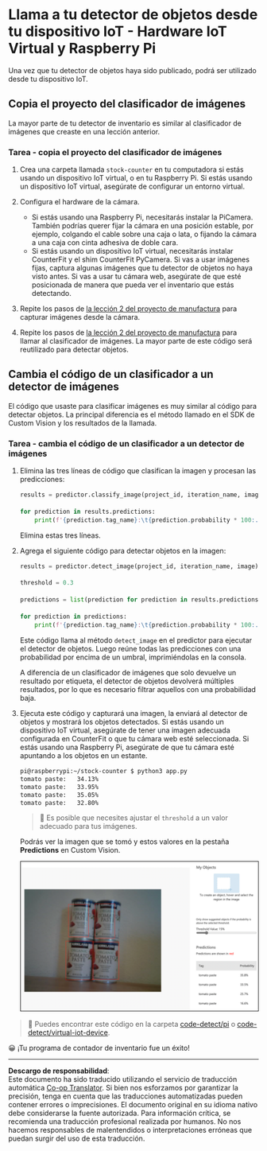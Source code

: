 <!--
CO_OP_TRANSLATOR_METADATA:
{
  "original_hash": "a3fdfec1d1e2cb645ea11c2930b51299",
  "translation_date": "2025-08-26T14:00:02+00:00",
  "source_file": "5-retail/lessons/2-check-stock-device/single-board-computer-object-detector.md",
  "language_code": "es"
}
-->
# Llama a tu detector de objetos desde tu dispositivo IoT - Hardware IoT Virtual y Raspberry Pi

Una vez que tu detector de objetos haya sido publicado, podrá ser utilizado desde tu dispositivo IoT.

## Copia el proyecto del clasificador de imágenes

La mayor parte de tu detector de inventario es similar al clasificador de imágenes que creaste en una lección anterior.

### Tarea - copia el proyecto del clasificador de imágenes

1. Crea una carpeta llamada `stock-counter` en tu computadora si estás usando un dispositivo IoT virtual, o en tu Raspberry Pi. Si estás usando un dispositivo IoT virtual, asegúrate de configurar un entorno virtual.

1. Configura el hardware de la cámara.

    * Si estás usando una Raspberry Pi, necesitarás instalar la PiCamera. También podrías querer fijar la cámara en una posición estable, por ejemplo, colgando el cable sobre una caja o lata, o fijando la cámara a una caja con cinta adhesiva de doble cara.
    * Si estás usando un dispositivo IoT virtual, necesitarás instalar CounterFit y el shim CounterFit PyCamera. Si vas a usar imágenes fijas, captura algunas imágenes que tu detector de objetos no haya visto antes. Si vas a usar tu cámara web, asegúrate de que esté posicionada de manera que pueda ver el inventario que estás detectando.

1. Repite los pasos de [la lección 2 del proyecto de manufactura](../../../4-manufacturing/lessons/2-check-fruit-from-device/README.md#task---capture-an-image-using-an-iot-device) para capturar imágenes desde la cámara.

1. Repite los pasos de [la lección 2 del proyecto de manufactura](../../../4-manufacturing/lessons/2-check-fruit-from-device/README.md#task---classify-images-from-your-iot-device) para llamar al clasificador de imágenes. La mayor parte de este código será reutilizado para detectar objetos.

## Cambia el código de un clasificador a un detector de imágenes

El código que usaste para clasificar imágenes es muy similar al código para detectar objetos. La principal diferencia es el método llamado en el SDK de Custom Vision y los resultados de la llamada.

### Tarea - cambia el código de un clasificador a un detector de imágenes

1. Elimina las tres líneas de código que clasifican la imagen y procesan las predicciones:

    ```python
    results = predictor.classify_image(project_id, iteration_name, image)
    
    for prediction in results.predictions:
        print(f'{prediction.tag_name}:\t{prediction.probability * 100:.2f}%')
    ```

    Elimina estas tres líneas.

1. Agrega el siguiente código para detectar objetos en la imagen:

    ```python
    results = predictor.detect_image(project_id, iteration_name, image)

    threshold = 0.3
    
    predictions = list(prediction for prediction in results.predictions if prediction.probability > threshold)
    
    for prediction in predictions:
        print(f'{prediction.tag_name}:\t{prediction.probability * 100:.2f}%')
    ```

    Este código llama al método `detect_image` en el predictor para ejecutar el detector de objetos. Luego reúne todas las predicciones con una probabilidad por encima de un umbral, imprimiéndolas en la consola.

    A diferencia de un clasificador de imágenes que solo devuelve un resultado por etiqueta, el detector de objetos devolverá múltiples resultados, por lo que es necesario filtrar aquellos con una probabilidad baja.

1. Ejecuta este código y capturará una imagen, la enviará al detector de objetos y mostrará los objetos detectados. Si estás usando un dispositivo IoT virtual, asegúrate de tener una imagen adecuada configurada en CounterFit o que tu cámara web esté seleccionada. Si estás usando una Raspberry Pi, asegúrate de que tu cámara esté apuntando a los objetos en un estante.

    ```output
    pi@raspberrypi:~/stock-counter $ python3 app.py 
    tomato paste:   34.13%
    tomato paste:   33.95%
    tomato paste:   35.05%
    tomato paste:   32.80%
    ```

    > 💁 Es posible que necesites ajustar el `threshold` a un valor adecuado para tus imágenes.

    Podrás ver la imagen que se tomó y estos valores en la pestaña **Predictions** en Custom Vision.

    ![4 latas de pasta de tomate en un estante con predicciones para las 4 detecciones de 35.8%, 33.5%, 25.7% y 16.6%](../../../../../translated_images/custom-vision-stock-prediction.942266ab1bcca3410ecdf23643b9f5f570cfab2345235074e24c51f285777613.es.png)

> 💁 Puedes encontrar este código en la carpeta [code-detect/pi](../../../../../5-retail/lessons/2-check-stock-device/code-detect/pi) o [code-detect/virtual-iot-device](../../../../../5-retail/lessons/2-check-stock-device/code-detect/virtual-iot-device).

😀 ¡Tu programa de contador de inventario fue un éxito!

---

**Descargo de responsabilidad**:  
Este documento ha sido traducido utilizando el servicio de traducción automática [Co-op Translator](https://github.com/Azure/co-op-translator). Si bien nos esforzamos por garantizar la precisión, tenga en cuenta que las traducciones automatizadas pueden contener errores o imprecisiones. El documento original en su idioma nativo debe considerarse la fuente autorizada. Para información crítica, se recomienda una traducción profesional realizada por humanos. No nos hacemos responsables de malentendidos o interpretaciones erróneas que puedan surgir del uso de esta traducción.